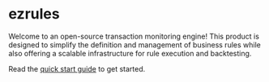 # ezrules

Welcome to an open-source transaction monitoring engine! This product is designed to simplify the definition and management of business rules while also offering a scalable infrastructure for rule execution and backtesting.

Read the [quick start guide](https://github.com/sofeikov/ezrules/wiki/Quick-start) to get started.